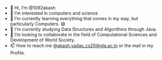 - 👋 Hi, I’m @1092akash
- 👀 I’m interested in computers and science
- 🌱 I’m currently learning everything that comes in my way, but particularly Computers. 😅
- 🏫 I'm currently studying Data Structures and Algorithms through Java.
- 💞️ I’m looking to collaborate in the field of Computational Sciences and Development of World Society.
- 📫 How to reach me @akash.yadav_cs20@gla.ac.in or the mail in my Profile.

<!---
1092akash/1092akash is a ✨ special ✨ repository because its `README.md` (this file) appears on your GitHub profile.
You can click the Preview link to take a look at your changes.
--->
